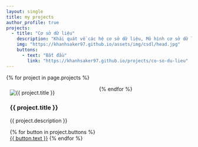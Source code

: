 ```yaml
---
layout: single
title: my projects
author_profile: true
projects:
  - title: "Cơ sở dữ liệu"
    description: "Khái quát về các hệ cơ sở dữ liệu, Mô hình cơ sở dữ liệu..."
    img: "https://khanhsaker97.github.io/assets/img/csdl/head.jpg"
    buttons:
      - text: "Bắt đầu"
        link: "https://khanhsaker97.github.io/projects/co-so-du-lieu"
---
```


<style media="screen">
  .project {
    width: 50%;
    max-width: 500px;
    float: left;
    padding: 10px;
    box-sizing: border-box;
}
</style>

{% for project in page.projects %}
<div class="project">
  <div class="thumbnail">
    <img src="{{ project.img }}" alt="{{ project.title }}">
  </div>
  <div class="caption">
    <h3>{{ project.title }}</h3>
    <p>{{ project.description }}</p>
      <p>
        {% for button in project.buttons %}
        <a href="{{ button.link }}" class="btn btn-primary" role="button">{{ button.text }}</a>
        {% endfor %}
      </p>
  </div>
</div>
{% endfor %}